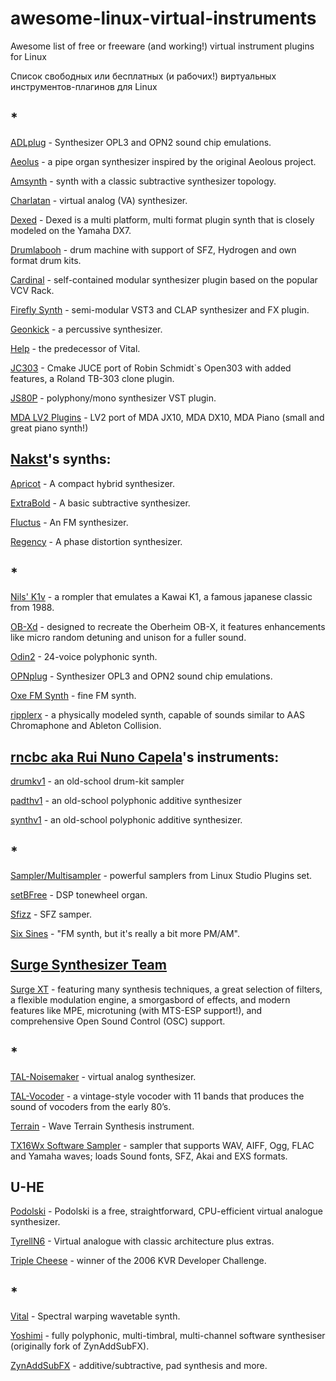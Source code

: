 # awesome-linux-virtual-instruments

Awesome list of free or freeware (and working!) virtual instrument plugins for Linux

Список свободных или бесплатных (и рабочих!) виртуальных инструментов-плагинов для Linux

## *

[ADLplug](https://github.com/jpcima/ADLplug) - Synthesizer OPL3 and OPN2 sound chip emulations.

[Aeolus](https://archie3d.github.io/aeolus_plugin/) -  a pipe organ synthesizer inspired by the original Aeolous project.

[Amsynth](https://amsynth.github.io) - synth with a classic subtractive synthesizer topology.

[Charlatan](https://www.blaukraut.info) - virtual analog (VA) synthesizer.

[Dexed](https://asb2m10.github.io/dexed/) - Dexed is a multi platform, multi format plugin synth that is closely modeled on the Yamaha DX7.

[Drumlabooh](https://psemiletov.github.io/drumlabooh) - drum machine with support of SFZ, Hydrogen and own format drum kits.

[Cardinal](https://cardinal.kx.studio) - self-contained modular synthesizer plugin
based on the popular VCV Rack.

[Firefly Synth](https://firefly-synth.com) -  semi-modular VST3 and CLAP synthesizer and FX plugin.

[Geonkick](https://geonkick.org) - a percussive synthesizer.

[Help](https://tytel.org/helm/) - the predecessor of Vital.

[JC303](https://github.com/midilab/jc303) -  Cmake JUCE port of Robin Schmidt`s Open303 with added features, a Roland TB-303 clone plugin.

[JS80P](https://github.com/attilammagyar/js80p) -  polyphony/mono synthesizer VST plugin.

[MDA LV2 Plugins](https://gitlab.com/drobilla/mda-lv2) - LV2 port of MDA JX10, MDA DX10, MDA Piano (small and great piano synth!)

## [Nakst](https://nakst.itch.io)'s synths:

[Apricot](https://nakst.itch.io/apricot) - A compact hybrid synthesizer.

[ExtraBold](https://nakst.itch.io/extrabold) - A basic subtractive synthesizer. 

[Fluctus](https://nakst.itch.io/fluctus) - An FM synthesizer.

[Regency](https://nakst.itch.io/regency) - A phase distortion synthesizer.
 
## *

[Nils' K1v](https://www.nilsschneider.de/wp/nils-k1v/) - a rompler that emulates a Kawai K1, a famous japanese classic from 1988.

[OB-Xd](https://www.discodsp.com/obxd/) -  designed to recreate the Oberheim OB-X, it features enhancements like micro random detuning and unison for a fuller sound. 

[Odin2](https://thewavewarden.com/pages/odin-2) - 24-voice polyphonic synth.

[OPNplug](https://github.com/jpcima/ADLplug) -  Synthesizer OPL3 and OPN2 sound chip emulations.

[Oxe FM Synth](https://oxesoft.wordpress.com) - fine FM synth.

[ripplerx](https://github.com/tiagolr/ripplerx) -  a physically modeled synth, capable of sounds similar to AAS Chromaphone and Ableton Collision.

## [rncbc aka Rui Nuno Capela](https://www.rncbc.org/)'s instruments:

[drumkv1](https://drumkv1.sourceforge.io/) - an old-school drum-kit sampler

[padthv1](https://padthv1.sourceforge.io/) - an old-school polyphonic additive synthesizer

[synthv1](https://synthv1.sourceforge.io) - an old-school polyphonic additive synthesizer.

## *

[Sampler/Multisampler](https://lsp-plug.in/?page=plugins) - powerful samplers from Linux Studio Plugins set.

[setBFree](https://setbfree.org) - DSP tonewheel organ.

[Sfizz](https://github.com/sfztools/sfizz) - SFZ samper.

[Six Sines](https://github.com/baconpaul/six-sines) -  "FM synth, but it's really a bit more PM/AM".

## [Surge Synthesizer Team](https://github.com/surge-synthesizer)

[Surge XT](https://surge-synthesizer.github.io) - featuring many synthesis techniques, a great selection of filters, a flexible modulation engine, a smorgasbord of effects, and modern features like MPE, microtuning (with MTS-ESP support!), and comprehensive Open Sound Control (OSC) support.

## *

[TAL-Noisemaker](https://tal-software.com/products/tal-noisemaker) - virtual analog synthesizer.

[TAL-Vocoder](https://tal-software.com/products/tal-vocoder) - a vintage-style vocoder with 11 bands that produces the sound of vocoders from the early 80’s. 

[Terrain](https://github.com/aaronaanderson/Terrain) - Wave Terrain Synthesis instrument.

[TX16Wx Software Sampler](https://www.tx16wx.com) - sampler that supports WAV, AIFF, Ogg, FLAC and Yamaha waves; loads Sound fonts, SFZ, Akai and EXS formats.

## U-HE

[Podolski](https://u-he.com/products/podolski/) -  Podolski is a free, straightforward, CPU-efficient virtual analogue synthesizer. 

[TyrellN6](https://u-he.com/products/tyrelln6/) - Virtual analogue with classic architecture plus extras.

[Triple Cheese](https://u-he.com/products/triplecheese/) - winner of the 2006 KVR Developer Challenge.

## *

[Vital](https://vital.audio) - Spectral warping wavetable synth.
 

[Yoshimi](https://yoshimi.github.io) - fully polyphonic, multi-timbral, multi-channel software synthesiser (originally fork of ZynAddSubFX).

[ZynAddSubFX](https://zynaddsubfx.sourceforge.io) - additive/subtractive, pad synthesis and more.
